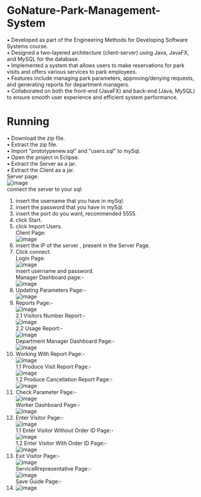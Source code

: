 # GoNature-Park-Management-System
•	Developed as part of the Engineering Methods for Developing Software Systems course.</br>
•	Designed a two-layered architecture (client-server) using Java, JavaFX, and MySQL for the database.</br>
•	Implemented a system that allows users to make reservations for park visits and offers various services to park employees.</br>
•	Features include managing park parameters, approving/denying requests, and generating reports for department managers.</br>
•	Collaborated on both the front-end (JavaFX) and back-end (Java, MySQL) to ensure smooth user experience and efficient system performance.</br>
# Running
•	Download the zip file.</br>
•	Extract the zip file.</br>
•	Import "prototypenew.sql" and "users.sql" to mySql.</br>
•	Open the project in Eclipse.</br>
•	Extract the Server as a jar.</br>
•	Extract the Client as a jar.</br>
Server page:</br>
![image](https://github.com/user-attachments/assets/2a2e148c-435c-4b33-8570-a21c15e00929)</br>
connect the server to your sql:</br>
1. insert the username that you have in mySql.</br>
2. insert the password that you have in mySql.</br>
3. insert the port do you want, recommended 5555.</br>
4. click Start.</br>
5. click Import Users.</br>
Client Page:</br>
![image](https://github.com/user-attachments/assets/9ee08655-4eb3-4e4b-9939-914035e0133b)</br>
1. insert the IP of the server , present in the Server Page.</br>
2. Click connect.</br>
Login Page:</br>
![image](https://github.com/user-attachments/assets/3efa55c7-bb3f-4dda-8e5c-59a393ce5baa)</br>
insert username and password.</br>
Manager Dashboard page:-</br>
![image](https://github.com/user-attachments/assets/d4eeeeed-a3b4-4715-b862-5c1d7d4dfe38)</br>
1. Updating Parameters Page:-</br>
   ![image](https://github.com/user-attachments/assets/cce9a900-1556-4d7c-98d0-4003953f192e)</br>
2. Reports Page:-</br>
    ![image](https://github.com/user-attachments/assets/fa05fe99-9328-4906-9f42-36ff27815043)</br>
2.1 Visitors Number Report:-</br>
   ![image](https://github.com/user-attachments/assets/8db842cb-255a-4999-a68d-d5af6464976e)</br>
2.2 Usage Report:-</br>
   ![image](https://github.com/user-attachments/assets/b7ea05d5-16f7-4c62-ab78-297690684318)</br>
Department Manager Dashboard Page:-</br>
![image](https://github.com/user-attachments/assets/c88f7149-f8bb-4197-8392-b0cf47af5266)</br>
1. Working With Report Page:-</br>
   ![image](https://github.com/user-attachments/assets/1e5209d4-4d5c-49d4-a12d-aa0fe9b4249c)</br>
1.1 Produce Visit Report Page:-</br>
   ![image](https://github.com/user-attachments/assets/bb21fc96-ec87-4096-bb8d-73ea10c6a5d4)</br>
1.2 Produce Cancellation Report Page:-</br>
   ![image](https://github.com/user-attachments/assets/6bda525d-4e1b-4982-ae92-ad24a74b9329)</br>
2. Check Parameter Page:-</br>
   ![image](https://github.com/user-attachments/assets/dcd34392-1b7a-4014-871d-5f4abccbab7a)</br>
Worker Dashboard Page:-</br>
![image](https://github.com/user-attachments/assets/a3c2150f-fddf-4d58-9d81-70373b97a1ad)</br>
1. Enter Visitor Page:-</br>
   ![image](https://github.com/user-attachments/assets/735a07a1-401d-464b-9c0c-39880feb2439)</br>
1.1 Enter Visitor Without Order ID Page:-</br>
   ![image](https://github.com/user-attachments/assets/55e84001-6d77-4f82-9e3b-d4158969bb88)</br>
1.2 Enter Visitor With Order ID Page:-</br>
   ![image](https://github.com/user-attachments/assets/bee32e21-5704-47fa-8fae-fa37042831d2)</br>
2. Exit Visitor Page:-</br>
   ![image](https://github.com/user-attachments/assets/573a0d62-e37c-46f8-8019-3712498daae1)</br>
ServiceRrepresentative Page:-</br>
![image](https://github.com/user-attachments/assets/c8e67abe-f057-4015-a06f-ebbd49ee24d9)</br>
Save Guide Page:-</br>
1. ![image](https://github.com/user-attachments/assets/3565c084-e7b2-4503-bdb9-0fe143cb3efe)</br>
